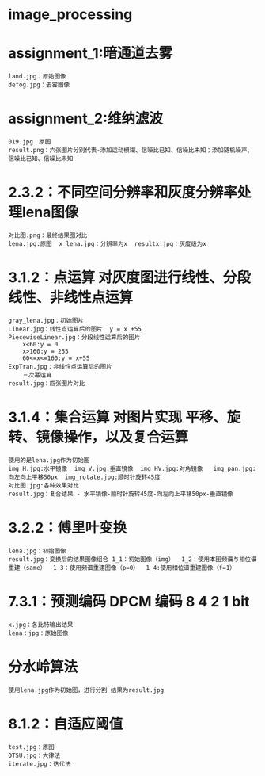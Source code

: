 # image_processing
# assignment_1:暗通道去雾
	land.jpg：原始图像
	defog.jpg：去雾图像
# assignment_2:维纳滤波
	019.jpg：原图
	result.png：六张图片分别代表-添加运动模糊、信噪比已知、信噪比未知；添加随机噪声、信噪比已知、信噪比未知
# 2.3.2：不同空间分辨率和灰度分辨率处理lena图像
	对比图.png：最终结果图对比
	lena.jpg:原图  x_lena.jpg：分辨率为x  resultx.jpg：灰度级为x
# 3.1.2：点运算 对灰度图进行线性、分段线性、非线性点运算
	gray_lena.jpg：初始图片
	Linear.jpg：线性点运算后的图片  y = x +55
	PiecewiseLinear.jpg：分段线性运算后的图片 
		x<60:y = 0
		x>160:y = 255
		60<=x<=160:y = x+55
	ExpTran.jpg：非线性点运算后的图片
		三次幂运算
	result.jpg：四张图片对比 
# 3.1.4：集合运算 对图片实现 平移、旋转、镜像操作，以及复合运算
	使用的是lena.jpg作为初始图
	img_H.jpg:水平镜像  img_V.jpg:垂直镜像  img_HV.jpg:对角镜像   img_pan.jpg:向左向上平移50px  img_rotate.jpg:顺时针旋转45度   
	对比图.jpg:各种效果对比
	result.jpg：复合结果 - 水平镜像-顺时针旋转45度-向左向上平移50px-垂直镜像
# 3.2.2：傅里叶变换
	lena.jpg：初始图像
	result.jpg：变换后的结果图像组合 1_1：初始图像（img）  1_2：使用本图频谱与相位谱重建（same）  1_3：使用频谱重建图像（p=0）  1_4:使用相位谱重建图像（f=1）
# 7.3.1：预测编码 DPCM 编码 8 4  2 1 bit
	x.jpg：各比特输出结果
	lena：jpg：原始图像
# 分水岭算法
	使用lena.jpg作为初始图，进行分割 结果为result.jpg
# 8.1.2：自适应阈值
	test.jpg：原图
	OTSU.jpg：大律法
	iterate.jpg：迭代法
